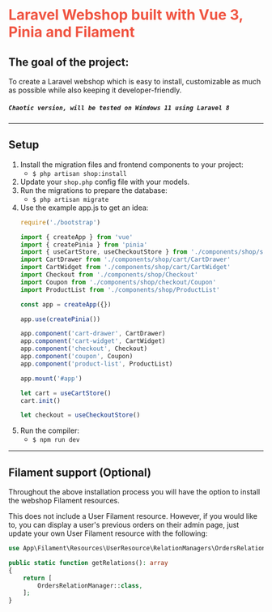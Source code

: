 # <span style="color: #F05340;">Laravel Webshop built with Vue 3, Pinia and Filament</span>
## The goal of the project:
To create a Laravel webshop which is easy to install, customizable as much as possible while also keeping it developer-friendly.
##### `Chaotic version, will be tested on Windows 11 using Laravel 8`
---
## Setup
1. Install the migration files and frontend components to your project:
    - `$ php artisan shop:install`
2. Update your `shop.php` config file with your models.
3. Run the migrations to prepare the database:
    - `$ php artisan migrate`
4. Use the example app.js to get an idea:
    ```js
   require('./bootstrap')
   
   import { createApp } from 'vue'
   import { createPinia } from 'pinia'
   import { useCartStore, useCheckoutStore } from './components/shop/services/store'
   import CartDrawer from './components/shop/cart/CartDrawer'
   import CartWidget from './components/shop/cart/CartWidget'
   import Checkout from './components/shop/Checkout'
   import Coupon from './components/shop/checkout/Coupon'
   import ProductList from './components/shop/ProductList'
   
   const app = createApp({})
   
   app.use(createPinia())
   
   app.component('cart-drawer', CartDrawer)
   app.component('cart-widget', CartWidget)
   app.component('checkout', Checkout)
   app.component('coupon', Coupon)
   app.component('product-list', ProductList)
   
   app.mount('#app')
   
   let cart = useCartStore()
   cart.init()
   
   let checkout = useCheckoutStore()
    ```
5. Run the compiler:
    - `$ npm run dev`
---
## Filament support (Optional)

Throughout the above installation process you will have the option to install the webshop Filament resources.

This does not include a User Filament resource. However, if you would like to, you can display a user's previous orders on their admin page,
just update your own User Filament resource with the following:
```php
use App\Filament\Resources\UserResource\RelationManagers\OrdersRelationManager;

public static function getRelations(): array
{
    return [
        OrdersRelationManager::class,
    ];
}
```